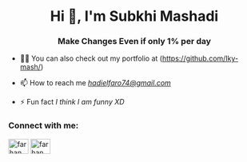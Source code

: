 
<h1 align="center">Hi 👋, I'm Subkhi Mashadi</h1>
<h3 align="center"> Make Changes Even if only 1% per day</h3>

- 👨‍💻 You can also check out my portfolio at (https://github.com/Iky-mash/)

- 📫 How to reach me *hadielfaro74@gmail.com*

- ⚡ Fun fact *I think I am funny XD*

<h3 align="left">Connect with me:</h3>
<p align="left">

<a href="linkedin.com/in/subkhi-mashadi-6213b1260/" target="blank"><img align="center" src="https://cdn.jsdelivr.net/npm/simple-icons@3.0.1/icons/linkedin.svg" alt="farhan" height="30" width="40" /></a>
<a href="https://www.instagram.com/unr.subkhi/" target="blank"><img align="center" src="https://cdn.jsdelivr.net/npm/simple-icons@3.0.1/icons/instagram.svg" alt="farhan" height="30" width="40" /></a>

</p>

